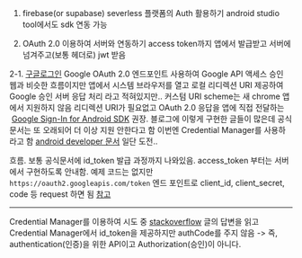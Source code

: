1. firebase(or supabase) severless 플랫폼의 Auth 활용하기
	android studio tool에서도 sdk 연동 가능

2. OAuth 2.0 이용하여 서버와 연동하기
	access token까지 앱에서 발급받고 서버에 넘겨주고(보통 헤더로) jwt 받음


2-1. [구글로그인](https://developers.google.com/identity/protocols/oauth2/native-app?hl=ko#android_2) 
Google OAuth 2.0 엔드포인트 사용하여 Google API 액세스 승인
웹과 비슷한 흐름이지만 앱에서 시스템 브라우저를 열고 로컬 리디렉션 URI 제공하여 Google 승인 서버 응답 처리
라고 적혀있지만..
커스텀 URI scheme는 새 chrome 앱에서 지원하지 않음
리디렉션 URI가 필요없고 OAuth 2.0 응답을 앱에 직접 전달하는  [Google Sign-In for Android SDK](https://developers.google.com/identity/sign-in/android/offline-access) 권장.
블로그에 이렇게 구현한 글들이 많은데 공식문서는 또 오래되어 더 이상 지원 안한다고 함
이번엔 Credential Manager를 사용하라고 함 [android developer 문서](https://developer.android.com/identity/sign-in/credential-manager-siwg)
일단 도전..

흐름. 
보통 공식문서에 id_token 발급 과정까지 나와있음. 
access_token 부터는 서버에서 구현하도록 안내함.
예제 코드는 없지만 `https://oauth2.googleapis.com/token` 엔드 포인트로 client_id, client_secret, code 등 request 하면 됨 [참고](https://developers.google.com/identity/protocols/oauth2/native-app#exchange-authorization-code)

 - - -
Credential Manager를 이용하여 시도 중 [stackoverflow](https://stackoverflow.com/questions/77627128/credential-manager-how-do-i-create-a-signinwithgoogle-credential/77643555#77643555) 글의 답변을 읽고
Credential Manager에서 id_token을 제공하지만 authCode를 주지 않음
-> 즉, authentication(인증)을 위한 API이고 Authorization(승인)이 아니다.

